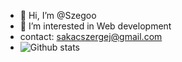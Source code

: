 - 👋 Hi, I’m @Szegoo
- 👀 I’m interested in Web development
- contact: sakacszergej@gmail.com
- ![Github stats](https://github-readme-stats.vercel.app/api?username=Szegoo)
<!---
Szegoo/Szegoo is a ✨ special ✨ repository because its `README.md` (this file) appears on your GitHub profile.
You can click the Preview link to take a look at your changes.
--->
